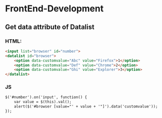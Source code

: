 # FrontEnd-Development

## Get data attribute of Datalist
### HTML:
```html
<input list="browser" id="number">
<datalist id="browser">
    <option data-customvalue="Abc" value="Firefox">1</option>
    <option data-customvalue="Def" value="Chrome">2</option>
    <option data-customvalue="Ghi" value="Explorer">3</option>
</datalist>
```

### JS
```html
$('#number').on('input', function() {
    var value = $(this).val();
    alert($('#browser [value="' + value + '"]').data('customvalue'));
});
```
